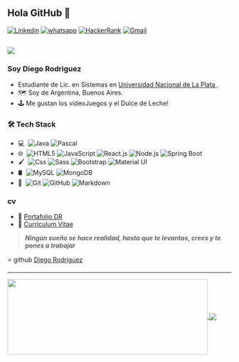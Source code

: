 ## Hola GitHub 👋

<!-- Your badges -->
[![Linkedin](https://img.shields.io/badge/-diegoRodriguez-blue?style=flat&logo=Linkedin&logoColor=white)](https://www.linkedin.com/in/diego-rodriguez-sc)
[![whatsapp](https://img.shields.io/badge/-DiegoRodriguez-green?style=flat&logo=whatsapp&logoColor=white)](https://wa.me/+5491130735944)
[![HackerRank](https://img.shields.io/badge/-diego_rodriguez12-islamicgreen?style=flat&logo=HackerRank&logoColor=black)](https://www.hackerrank.com/diego_rodrigue12)
[![Gmail](https://img.shields.io/badge/-diego.rodriguez.sc@-c14438?style=flat&logo=Gmail&logoColor=white)](mailto:diego.rodriguez.sc@gmail.com)

<!-- Profile View Count -->
![](https://komarev.com/ghpvc/?username=DiegoRodriguez-sc&style=flat)
---
<!-- <img align="right" alt="GIF" src="https://raw.githubusercontent.com/JoeyBling/JoeyBling/master/pic/pusheencode.gif" /> -->

### Soy Diego Rodriguez

- Estudiante de Lic. en Sistemas en <a href="https://www.info.unlp.edu.ar/">Universidad Nacional de La Plata  </a>.
- 🗺️ Soy de Argentina, Buenos Aires.
- 🕹️ Me gustan los videoJuegos y el Dulce de Leche!


### 🛠 Tech Stack

- 💻 &#160;![Java](https://img.shields.io/badge/-Java-333333?style=flat&logo=Java&logoColor=007396)
![Pascal](https://img.shields.io/badge/-Pascal-333333?style=flat&logo=PCGamingWiki&logoColor=FCC624)
- 🌐 &#160;![HTML5](https://img.shields.io/badge/-HTML5-333333?style=flat&logo=HTML5) ![JavaScript](https://img.shields.io/badge/-JavaScript-333333?style=flat&logo=JavaScript)
![React.js](https://img.shields.io/badge/-React.js-333333?style=flat&logo=React)
![Node.js](https://img.shields.io/badge/-Node.js-333333?style=flat&logo=node.js)
![Spring Boot](https://img.shields.io/badge/-Spring_Boot-333333?style=flat&logo=SpringBoot)
- 🖌️ &#160;![Css](https://img.shields.io/badge/-Css-333333?style=flat&logo=CSSWizardry&logoColor=1BA0D7)
![Sass](https://img.shields.io/badge/-Sass-333333?style=flat&logo=Sass)
![Bootstrap](https://img.shields.io/badge/-Bootstrap-333333?style=flat&logo=bootstrap&logoColor=563D7C)
![Material UI](https://img.shields.io/badge/-Material_UI-333333?style=flat&logo=MUI)
- 🛢 &#160;![MySQL](https://img.shields.io/badge/-MySQL-333333?style=flat&logo=mysql)
![MongoDB](https://img.shields.io/badge/-MongoDB-333333?style=flat&logo=mongodb)
- 🔧 &#160;![Git](https://img.shields.io/badge/-Git-333333?style=flat&logo=git)
![GitHub](https://img.shields.io/badge/-GitHub-333333?style=flat&logo=github)
![Markdown](https://img.shields.io/badge/-Markdown-333333?style=flat&logo=markdown)


### cv
- 🧰 [Portafolio DR](https://diego-rodriguez-sc.netlify.app/)
- 📝 [Curriculum Vitae](https://drive.google.com/file/d/1pdJtZaW0Duumf9jWXIZTro921-z9V-_Z/view?usp=sharing)

> ***Ningún sueño se hace realidad, hasta que te levantas, crees y te pones a trabajar***

⭐️ github [Diego Rodriguez](https://github.com/DiegoRodriguez-sc)

---
<a href="https://github.com/DiegoRodriguez-sc/github-readme-stats">
  <img width=450 height=170 align="center" src="https://github-readme-stats.vercel.app/api?username=DiegoRodriguez-sc&theme=midnight-purple&show_icons=true&bg_color=0D1117&hide_border=true" />
</a>
<a href="https://github.com/DiegoRodriguez-sc/github-readme-stats">
  <img align="center" src="https://github-readme-stats.vercel.app/api/top-langs/?username=DiegoRodriguez-sc&theme=midnight-purple&layout=compact&bg_color=0D1117&hide_border=true" />
</a>
